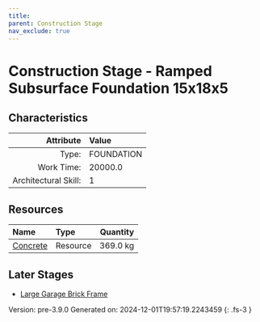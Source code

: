 ```yaml
---
title: 
parent: Construction Stage
nav_exclude: true
---
```

# Construction Stage - Ramped Subsurface Foundation 15x18x5


## Characteristics

| Attribute      | Value |
|--------:|:------|
|Type:|FOUNDATION|
|Work Time:|20000.0|
|Architectural Skill:|1|

## Resources

| Name | Type | Quantity |
|:-----|:-----|-----:|
|[Concrete](../resource/concrete.html)|Resource|369.0 kg|

## Later Stages
- [Large Garage Brick Frame](../construction/large-garage-brick-frame.html)


Version: pre-3.9.0 Generated on: 2024-12-01T19:57:19.2243459
{: .fs-3 }
